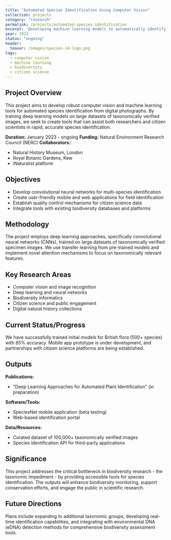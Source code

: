 ```yaml
---
title: "Automated Species Identification Using Computer Vision"
collection: projects
category: "research"
permalink: /projects/automated-species-identification
excerpt: 'Developing machine learning models to automatically identify species from digital images, improving efficiency of biodiversity surveys and citizen science initiatives.'
year: 2023
status: "ongoing"
header:
  teaser: /images/species-id-logo.png
tags:
  - computer vision
  - machine learning
  - biodiversity
  - citizen science
---
```


## Project Overview

This project aims to develop robust computer vision and machine learning tools for automated species identification from digital photographs. By training deep learning models on large datasets of taxonomically verified images, we seek to create tools that can assist both researchers and citizen scientists in rapid, accurate species identification.

**Duration:** January 2023 - ongoing
**Funding:** Natural Environment Research Council (NERC)
**Collaborators:** 
- Natural History Museum, London
- Royal Botanic Gardens, Kew
- iNaturalist platform

## Objectives

- Develop convolutional neural networks for multi-species identification
- Create user-friendly mobile and web applications for field identification
- Establish quality control mechanisms for citizen science data
- Integrate tools with existing biodiversity databases and platforms

## Methodology

The project employs deep learning approaches, specifically convolutional neural networks (CNNs), trained on large datasets of taxonomically verified specimen images. We use transfer learning from pre-trained models and implement novel attention mechanisms to focus on taxonomically relevant features.

## Key Research Areas

- Computer vision and image recognition
- Deep learning and neural networks
- Biodiversity informatics
- Citizen science and public engagement
- Digital natural history collections

## Current Status/Progress

We have successfully trained initial models for British flora (500+ species) with 85% accuracy. Mobile app prototype is under development, and partnerships with citizen science platforms are being established.

## Outputs

**Publications:**
- "Deep Learning Approaches for Automated Plant Identification" (in preparation)

**Software/Tools:**
- SpeciesNet mobile application (beta testing)
- Web-based identification portal

**Data/Resources:**
- Curated dataset of 100,000+ taxonomically verified images
- Species identification API for third-party applications

## Significance

This project addresses the critical bottleneck in biodiversity research - the taxonomic impediment - by providing accessible tools for species identification. The outputs will enhance biodiversity monitoring, support conservation efforts, and engage the public in scientific research.

## Future Directions

Plans include expanding to additional taxonomic groups, developing real-time identification capabilities, and integrating with environmental DNA (eDNA) detection methods for comprehensive biodiversity assessment tools.
